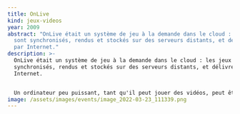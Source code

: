 ```yaml
---
title: OnLive
kind: jeux-videos
year: 2009
abstract: "OnLive était un système de jeu à la demande dans le cloud : les jeux
  sont synchronisés, rendus et stockés sur des serveurs distants, et délivrés
  par Internet."
description: >-
  OnLive était un système de jeu à la demande dans le cloud : les jeux sont
  synchronisés, rendus et stockés sur des serveurs distants, et délivrés par
  Internet.


  Un ordinateur peu puissant, tant qu'il peut jouer des vidéos, peut être utilisé pour jouer à n'importe quel jeu, puisque les jeux sont calculés sur les serveurs OnLive. Pour cette raison, ce service est considéré comme un concurrent sur le marché des consoles de jeux vidéo. Tous les jeux sont disponibles dans un format d'image 720p. OnLive recommande une connexion de 5 Mbit/s ou plus, et de 3 Mbit/s au minimum.
image: /assets/images/events/image_2022-03-23_111339.png
---
```


